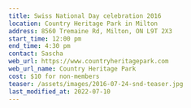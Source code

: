 ```yaml
---
title: Swiss National Day celebration 2016
location: Country Heritage Park in Milton
address: 8560 Tremaine Rd, Milton, ON L9T 2X3
start_time: 12:00 pm
end_time: 4:30 pm
contact: Sascha
web_url: https://www.countryheritagepark.com
web_url_name: Country Heritage Park
cost: $10 for non-members
teaser: /assets/images/2016-07-24-snd-teaser.jpg
last_modified_at: 2022-07-10
---
```

